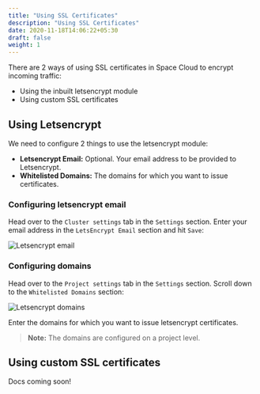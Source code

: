 ```yaml
---
title: "Using SSL Certificates"
description: "Using SSL Certificates"
date: 2020-11-18T14:06:22+05:30
draft: false
weight: 1
---
```


There are 2 ways of using SSL certificates in Space Cloud to encrypt incoming traffic:

- Using the inbuilt letsencrypt module
- Using custom SSL certificates

## Using Letsencrypt

We need to configure 2 things to use the letsencrypt module:

- **Letsencrypt Email:** Optional. Your email address to be provided to Letsencrypt.
- **Whitelisted Domains:** The domains for which you want to issue certificates.  

### Configuring letsencrypt email

Head over to the `Cluster settings` tab in the `Settings` section. Enter your email address in the `LetsEncrypt Email` section and hit `Save`:

![Letsencrypt email](/images/screenshots/letsencrypt-email.png)

### Configuring domains

Head over to the `Project settings` tab in the `Settings` section. Scroll down to the `Whitelisted Domains` section:

![Letsencrypt domains](/images/screenshots/letsencrypt-domains.png)

Enter the domains for which you want to issue letsencrypt certificates.

> **Note:** The domains are configured on a project level.

## Using custom SSL certificates

Docs coming soon!
